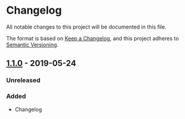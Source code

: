 # Changelog

All notable changes to this project will be documented in this file.

The format is based on [Keep a Changelog](https://keepachangelog.com/en/1.0.0/),
and this project adheres to [Semantic Versioning](https://semver.org/spec/v2.0.0.html).

## [1.1.0](https://dev.azure.com/FenergoProduct/Stargate/_git/Infinity) - 2019-05-24
### Unreleased
### Added
- Changelog
